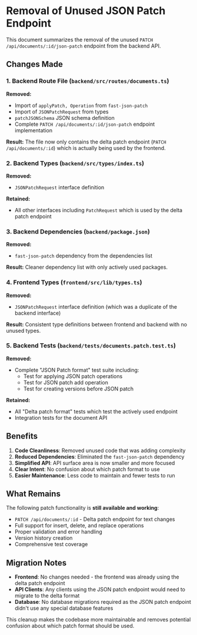 # Removal of Unused JSON Patch Endpoint

This document summarizes the removal of the unused `PATCH /api/documents/:id/json-patch` endpoint from the backend API.

## Changes Made

### 1. Backend Route File (`backend/src/routes/documents.ts`)

**Removed:**
- Import of `applyPatch, Operation` from `fast-json-patch` 
- Import of `JSONPatchRequest` from types
- `patchJSONSchema` JSON schema definition
- Complete `PATCH /api/documents/:id/json-patch` endpoint implementation

**Result:** The file now only contains the delta patch endpoint (`PATCH /api/documents/:id`) which is actually being used by the frontend.

### 2. Backend Types (`backend/src/types/index.ts`)

**Removed:**
- `JSONPatchRequest` interface definition

**Retained:**
- All other interfaces including `PatchRequest` which is used by the delta patch endpoint

### 3. Backend Dependencies (`backend/package.json`)

**Removed:**
- `fast-json-patch` dependency from the dependencies list

**Result:** Cleaner dependency list with only actively used packages.

### 4. Frontend Types (`frontend/src/lib/types.ts`)

**Removed:**
- `JSONPatchRequest` interface definition (which was a duplicate of the backend interface)

**Result:** Consistent type definitions between frontend and backend with no unused types.

### 5. Backend Tests (`backend/tests/documents.patch.test.ts`)

**Removed:**
- Complete "JSON Patch format" test suite including:
  - Test for applying JSON patch operations
  - Test for JSON patch add operation
  - Test for creating versions before JSON patch

**Retained:**
- All "Delta patch format" tests which test the actively used endpoint
- Integration tests for the document API

## Benefits

1. **Code Cleanliness**: Removed unused code that was adding complexity
2. **Reduced Dependencies**: Eliminated the `fast-json-patch` dependency
3. **Simplified API**: API surface area is now smaller and more focused
4. **Clear Intent**: No confusion about which patch format to use
5. **Easier Maintenance**: Less code to maintain and fewer tests to run

## What Remains

The following patch functionality is **still available and working**:

- `PATCH /api/documents/:id` - Delta patch endpoint for text changes
- Full support for insert, delete, and replace operations
- Proper validation and error handling
- Version history creation
- Comprehensive test coverage

## Migration Notes

- **Frontend**: No changes needed - the frontend was already using the delta patch endpoint
- **API Clients**: Any clients using the JSON patch endpoint would need to migrate to the delta format
- **Database**: No database migrations required as the JSON patch endpoint didn't use any special database features

This cleanup makes the codebase more maintainable and removes potential confusion about which patch format should be used.
